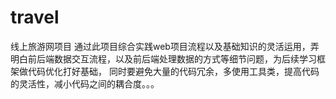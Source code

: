 # travel
线上旅游网项目
通过此项目综合实践web项目流程以及基础知识的灵活运用，弄明白前后端数据交互流程，以及前后端处理数据的方式等细节问题，为后续学习框架做代码优化打好基础，
同时要避免大量的代码冗余，多使用工具类，提高代码的灵活性，减小代码之间的耦合度。。。
